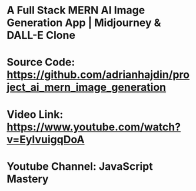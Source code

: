 # A Full Stack MERN AI Image Generation App | Midjourney & DALL-E Clone
# Source Code: https://github.com/adrianhajdin/project_ai_mern_image_generation
# Video Link: https://www.youtube.com/watch?v=EyIvuigqDoA
# Youtube Channel: JavaScript Mastery
